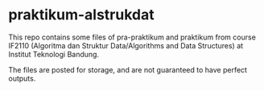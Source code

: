 # praktikum-alstrukdat

This repo contains some files of pra-praktikum and praktikum from course IF2110 (Algoritma dan Struktur Data/Algorithms and Data Structures) at Institut Teknologi Bandung. 

The files are posted for storage, and are not guaranteed to have perfect outputs.
